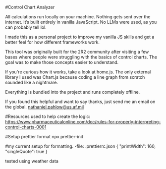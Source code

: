 #Control Chart Analyzer

All calculations run locally on your machine. Nothing gets sent over the internet.
It’s built entirely in vanilla JavaScript. No LLMs were used, as you can probably tell lol.

I made this as a personal project to improve my vanilla JS skills and get a better feel for how different frameworks work.

This tool was originally built for the 2R2 community after visiting a few bases where people were struggling with the basics of control charts. The goal was to make those concepts easier to understand.

If you're curious how it works, take a look at home.js. The only external library I used was Chart.js because coding a line graph from scratch sounded like a nightmare.

Everything is bundled into the project and runs completely offline.

If you found this helpful and want to say thanks, just send me an email on the global.
nathaniel.pahlow@us.af.mil

#Resources used to help create the logic:
https://www.pharmaceuticalonline.com/doc/rules-for-properly-interpreting-control-charts-0001

#Setup prettier format
npx prettier-init

#my current setup for formatting.
-file: .prettierrc.json
{
"printWidth": 160,
"singleQuote": true
}

tested using weather data
